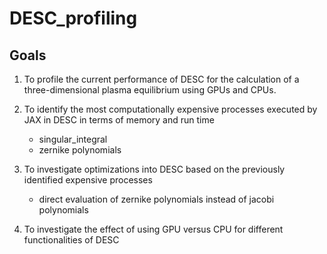 # DESC_profiling

## Goals
1. To profile the current performance of DESC for the calculation of a three-dimensional plasma equilibrium using GPUs and CPUs.

2. To identify the most computationally expensive processes executed by JAX in DESC in terms of
memory and run time
    - singular_integral
    - zernike polynomials

3. To investigate optimizations into DESC based on the previously identified expensive processes
    - direct evaluation of zernike polynomials instead of jacobi polynomials

4. To investigate the effect of using GPU versus CPU for different functionalities of DESC
